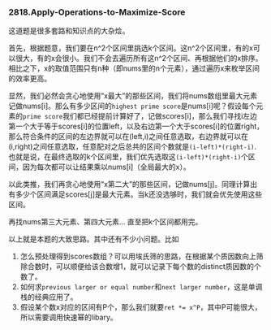 ### 2818.Apply-Operations-to-Maximize-Score

这道题是很多套路和知识点的大杂烩。

首先，根据题意，我们要在n^2个区间里挑选k个区间。这n^2个区间里，有的x可以很大，有的x会很小。我们不会去遍历所有这n^2个区间、再根据他们的x排序。相比之下，x的取值范围只有n种（即nums里的n个元素），通过遍历x来枚举区间的效率更高。

显然，我们必然会贪心地使用“x最大”的那些区间，我们将nums数组里最大元素记做nums[i]。那么有多少区间的`highest prime score`是nums[i]呢？假设每个元素的`prime score`我们都已经提前计算好了，记做scores[i]，那么我们寻找i左边第一个大于等于scores[i]的位置left，以及右边第一个大于scores[i]的位置right，那么符合条件的区间的左边界就可以在(left,i)之间任意选取，右边界就可以在(i,right)之间任意选取，任意配对之后总共的区间个数就是`(i-left)*(right-i)`. 也就是说，在最终选取的k个区间里，我们优先选取这`(i-left)*(right-i)`个区间，因为每次都可以让结果乘以nums[i]（全局最大的x）。

以此类推，我们再贪心地使用“x第二大”的那些区间，记做nums[j]。同理计算出有多少个区间满足scores[j]是最大元素。当k还没选够时，我们就会优先使用这些区间。

再找nums第三大元素、第四大元素... 直至把k个区间都用完。

以上就是本题的大致思路。其中还有不少小问题。比如

1. 怎么预处理得到scores数组？可以用埃氏筛的思路，在根据某个质因数向上筛除合数时，可以顺便给该合数增1，就可以记录下每个数的distinct质因数的个数了。
2. 如何求`previous larger or equal number`和`next larger number`，这是单调栈的经典应用了。
3. 假设某个数x对应的区间有P个，那么我们就要`ret *= x^P`，其中P可能很大，所以需要调用快速幂的libary。
